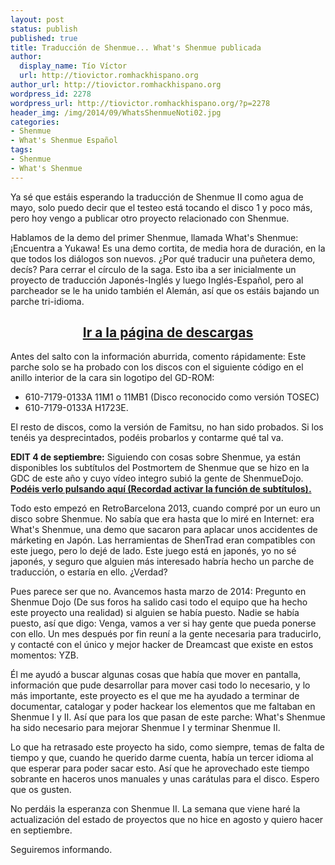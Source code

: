 ```yaml
---
layout: post
status: publish
published: true
title: Traducción de Shenmue... What's Shenmue publicada
author:
  display_name: Tío Víctor
  url: http://tiovictor.romhackhispano.org
author_url: http://tiovictor.romhackhispano.org
wordpress_id: 2278
wordpress_url: http://tiovictor.romhackhispano.org/?p=2278
header_img: /img/2014/09/WhatsShenmueNoti02.jpg
categories:
- Shenmue
- What's Shenmue Español
tags:
- Shenmue
- What's Shenmue
---
```

Ya sé que estáis esperando la traducción de Shenmue II como agua de mayo, solo puedo 
decir que el testeo está tocando el disco 1 y poco más, pero hoy vengo a publicar otro 
proyecto relacionado con Shenmue.

Hablamos de la demo del primer Shenmue, llamada What's Shenmue: ¡Encuentra a Yukawa! 
Es una demo cortita, de media hora de duración, en la que todos los diálogos son nuevos. 
¿Por qué traducir una puñetera demo, decís? Para cerrar el círculo de la saga. Esto iba a 
ser inicialmente un proyecto de traducción Japonés-Inglés y luego Inglés-Español, pero al 
parcheador se le ha unido también el Alemán, así que os estáis bajando un parche tri-idioma.

<h2 style="text-align: center;"><strong><a href="http://tiovictor.romhackhispano.org/whats-shenmue-esp/descargar/">Ir 
a la página de descargas</a></strong></h2>
Antes del salto con la información aburrida, comento rápidamente: Este parche solo se ha 
probado con los discos con el siguiente código en el anillo interior de la cara sin logotipo 
del GD-ROM:

- 610-7179-0133A 11M1 o 11MB1 (Disco reconocido como versión TOSEC)  
- 610-7179-0133A H1723E.

El resto de discos, como la versión de Famitsu, no han sido probados. Si los tenéis ya 
desprecintados, podéis probarlos y contarme qué tal va.

**EDIT 4 de septiembre:** Siguiendo con cosas sobre Shenmue, ya están disponibles los subtítulos 
del Postmortem de Shenmue que se hizo en la GDC de este año y cuyo vídeo integro subió la gente 
de ShenmueDojo. [**Podéis verlo pulsando aquí (Recordad activar la función de 
subtítulos).**](http://www.youtube.com/watch?v=Amu0_EunHmM)

<!--more-->

Todo esto empezó en RetroBarcelona 2013, cuando compré por un euro un disco sobre Shenmue. No sabía 
que era hasta que lo miré en Internet: era What's Shenmue, una demo que sacaron para aplacar unos 
accidentes de márketing en Japón. Las herramientas de ShenTrad eran compatibles con este juego, pero 
lo dejé de lado. Este juego está en japonés, yo no sé japonés, y seguro que alguien más interesado 
habría hecho un parche de traducción, o estaría en ello. ¿Verdad?

Pues parece ser que no. Avancemos hasta marzo de 2014: Pregunto en Shenmue Dojo (De sus foros ha 
salido casi todo el equipo que ha hecho este proyecto una realidad) si alguien se había puesto. Nadie 
se había puesto, así que digo: Venga, vamos a ver si hay gente que pueda ponerse con ello. Un mes 
después por fin reuní a la gente necesaria para traducirlo, y contacté con el único y mejor hacker de 
Dreamcast que existe en estos momentos: YZB.

Él me ayudó a buscar algunas cosas que había que mover en pantalla, información que pude desarrollar 
para mover casi todo lo necesario, y lo más importante, este proyecto es el que me ha ayudado a terminar 
de documentar, catalogar y poder hackear los elementos que me faltaban en Shenmue I y II. Así que para 
los que pasan de este parche: What's Shenmue ha sido necesario para mejorar Shenmue I y terminar Shenmue 
II.

Lo que ha retrasado este proyecto ha sido, como siempre, temas de falta de tiempo y que, cuando he 
querido darme cuenta, había un tercer idioma al que esperar para poder sacar esto. Así que he aprovechado 
este tiempo sobrante en haceros unos manuales y unas carátulas para el disco. Espero que os gusten.

No perdáis la esperanza con Shenmue II. La semana que viene haré la actualización del estado de proyectos 
que no hice en agosto y quiero hacer en septiembre.

Seguiremos informando.
